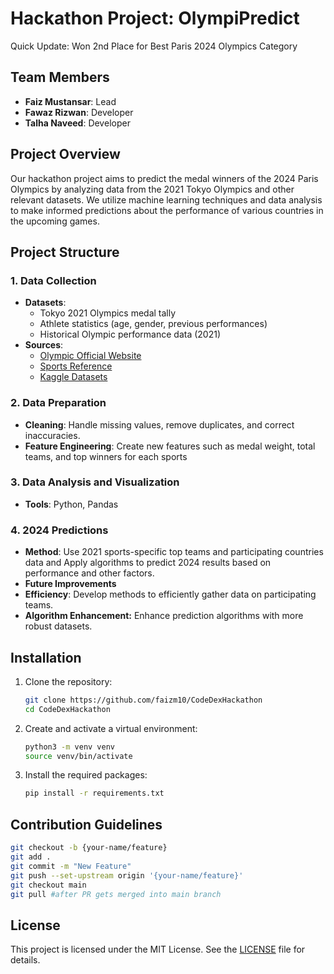 # Hackathon Project: OlympiPredict

Quick Update: Won 2nd Place for Best Paris 2024 Olympics Category

## Team Members
- **Faiz Mustansar**: Lead
- **Fawaz Rizwan**: Developer
- **Talha Naveed**: Developer

## Project Overview
Our hackathon project aims to predict the medal winners of the 2024 Paris Olympics by analyzing data from the 2021 Tokyo Olympics and other relevant datasets. We utilize machine learning techniques and data analysis to make informed predictions about the performance of various countries in the upcoming games.


## Project Structure
### 1. Data Collection
- **Datasets**: 
  - Tokyo 2021 Olympics medal tally
  - Athlete statistics (age, gender, previous performances)
  - Historical Olympic performance data (2021)
- **Sources**: 
  - [Olympic Official Website](https://olympics.com/)
  - [Sports Reference](https://www.sports-reference.com/olympics/summer/2021/)
  - [Kaggle Datasets](https://www.kaggle.com/)

### 2. Data Preparation
- **Cleaning**: Handle missing values, remove duplicates, and correct inaccuracies.
- **Feature Engineering**: Create new features such as medal weight, total teams, and top winners for each sports

### 3. Data Analysis and Visualization
- **Tools**: Python, Pandas

### 4. 2024 Predictions
- **Method**: Use 2021 sports-specific top teams and participating countries data and Apply algorithms to predict 2024 results based on performance and other factors.
- **Future Improvements**
- **Efficiency**: Develop methods to efficiently gather data on participating teams.
- **Algorithm Enhancement:** Enhance prediction algorithms with more robust datasets.
## Installation
1. Clone the repository:
   ```bash
   git clone https://github.com/faizm10/CodeDexHackathon
   cd CodeDexHackathon
   ```
2. Create and activate a virtual environment:
   ```bash
   python3 -m venv venv
   source venv/bin/activate
   ```
3. Install the required packages:
   ```bash
   pip install -r requirements.txt
   ```

## Contribution Guidelines
```bash
git checkout -b {your-name/feature}
git add .
git commit -m "New Feature"
git push --set-upstream origin '{your-name/feature}'
git checkout main
git pull #after PR gets merged into main branch
```
## License
This project is licensed under the MIT License. See the [LICENSE](LICENSE) file for details.
